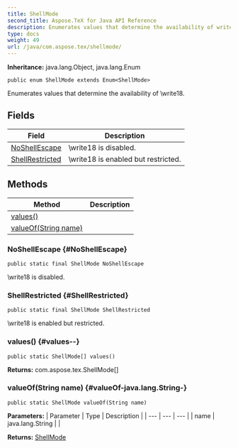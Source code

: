 ```yaml
---
title: ShellMode
second_title: Aspose.TeX for Java API Reference
description: Enumerates values that determine the availability of write18.
type: docs
weight: 49
url: /java/com.aspose.tex/shellmode/
---
```

**Inheritance:**
java.lang.Object, java.lang.Enum
```
public enum ShellMode extends Enum<ShellMode>
```

Enumerates values that determine the availability of \\write18.
## Fields

| Field | Description |
| --- | --- |
| [NoShellEscape](#NoShellEscape) | \\write18 is disabled. |
| [ShellRestricted](#ShellRestricted) | \\write18 is enabled but restricted. |
## Methods

| Method | Description |
| --- | --- |
| [values()](#values--) |  |
| [valueOf(String name)](#valueOf-java.lang.String-) |  |
### NoShellEscape {#NoShellEscape}
```
public static final ShellMode NoShellEscape
```


\\write18 is disabled.

### ShellRestricted {#ShellRestricted}
```
public static final ShellMode ShellRestricted
```


\\write18 is enabled but restricted.

### values() {#values--}
```
public static ShellMode[] values()
```




**Returns:**
com.aspose.tex.ShellMode[]
### valueOf(String name) {#valueOf-java.lang.String-}
```
public static ShellMode valueOf(String name)
```




**Parameters:**
| Parameter | Type | Description |
| --- | --- | --- |
| name | java.lang.String |  |

**Returns:**
[ShellMode](../../com.aspose.tex/shellmode)
